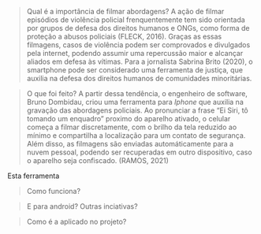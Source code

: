 > Qual é a importância de filmar abordagens?
A ação de filmar episódios de violência policial frenquentemente tem sido orientada por grupos de defesa dos direitos humanos e ONGs, como forma de proteção a abusos policiais (FLECK, 2016). Graças as essas filmagens, casos de violência podem ser comprovados e divulgados pela internet, podendo assumir uma repercussão maior e alcançar aliados em defesa às vítimas. Para a jornalista Sabrina Brito (2020), o smartphone pode ser considerado uma ferramenta de justiça, que auxilia na defesa dos direitos humanos de comunidades minoritárias.

> O que foi feito?
A partir dessa tendência, o engenheiro de software, Bruno Dombidau, criou uma ferramenta para *Iphone* que auxilia na gravação das abordagens policiais.  Ao pronunciar a frase “Ei Siri, tô tomando um enquadro” proximo do aparelho ativado, o celular começa a filmar discretamente, com o brilho da tela reduzido ao mínimo e compartilha a localização para um contato de segurança. Além disso, as filmagens são enviadas automáticamente para a nuvem pessoal, podendo ser recuperadas em outro dispositivo, caso o aparelho seja confiscado. (RAMOS, 2021)

Esta ferramenta 

> Como funciona?


> E para android? Outras inciativas?


> Como é a aplicado no projeto?

